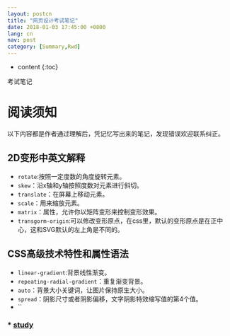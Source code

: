 ```yaml
---
layout: postcn
title: "网页设计考试笔记"
date: 2018-01-03 17:45:00 +0800
lang: cn
nav: post
category: [Summary,Rwd]
---
```


* content
{:toc}

考试笔记
<!-- more -->
# 阅读须知
以下内容都是作者通过理解后，凭记忆写出来的笔记，发现错误欢迎联系纠正。


## 2D变形中英文解释
* `rotate`:按照一定度数的角度旋转元素。
* `skew`：沿x轴和y轴按照度数对元素进行斜切。
* `translate`：在屏幕上移动元素。
* `scale`：用来缩放元素。
* `matrix`：属性，允许你以矩阵变形来控制变形效果。
* `transgorm-origin`:可以修改变形原点，在css里，默认的变形原点是在正中心，这和SVG默认的左上角是不同的。


## CSS高级技术特性和属性语法
* `linear-gradient`:背景线性渐变。
* `repeating-radial-gradient`：重复渐变背景。
* `auto`：背景大小关键词，让图片保持原生大小。
* `spread`：阴影尺寸或者阴影偏移，文字阴影特效缩写值的第4个值。
* ``



### * [study](e.nfu.edu.cn)
